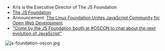 - Kris is the Executive Director of The JS Foundation
- [The JS Foundation](https://js.foundation/)
- Announcement: [The Linux Foundation Unites JavaScript Community for Open Web Development](https://www.linuxfoundation.org/announcements/linux-foundation-unites-javascript-community-for-open-web-development)
- ["Come by the JS Foundation booth at #OSCON to chat about the next evolution of JavaScript"](https://twitter.com/the_jsf/status/787966365147668481)

![js-foundation-oscon.jpg](https://changelog-assets.s3.amazonaws.com/js-foundation-oscon.jpg)